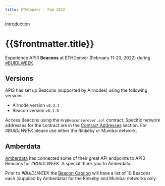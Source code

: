 ```yaml
---
title: ETHDenver - Feb 2022
---
```


<TitleSpan>Introduction</TitleSpan>

# {{$frontmatter.title}}

<TocHeader />
<TOC class="table-of-contents" :include-level="[2,3]" />

Experience API3 **Beacons** at ETHDenver (February 11-20, 2022) during
[#BUIDLWEEK](https://www.ethdenver.com/buidlweek).

## Versions

API3 has set up Beacons (supported by Airnodes) using the following versions.

- Airnode version `v0.3.1`
- Beacon version `v0.1.0`

Access Beacons using the `RrpBeaconSerever.sol` contract. Specific network
addresses for the contract are in the
[Contract Addresses](../reference/contract-addresses.md) section. For
_#BUIDLWEEK_ please use either the Rinkeby or Mumbai network.

## Amberdata

[Amberdata](https://amberdata.io) has connected some of their great API
endpoints to API3 Beacons for _#BUIDLWEEK_. A special thank you to Amberdata.

Prior to _#BUIDLWEEK_ the [Beacon Catalog](../reference/beacon-catalog.md) will
have a list of 10 Beacons each (supplied by Amberdata) for the Rinkeby and
Mumbai networks only.
